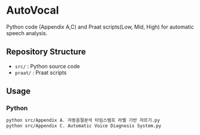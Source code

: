 # AutoVocal

Python code (Appendix A,C) and Praat scripts(Low, Mid, High) for automatic speech analysis.

## Repository Structure
- `src/` : Python source code
- `praat/` : Praat scripts

## Usage
### Python
```bash
python src/Appendix A. 자동음절분석 타임스템프 라벨 기반 자르기.py
python src/Appendix C. Automatic Voice Diagnosis System.py

